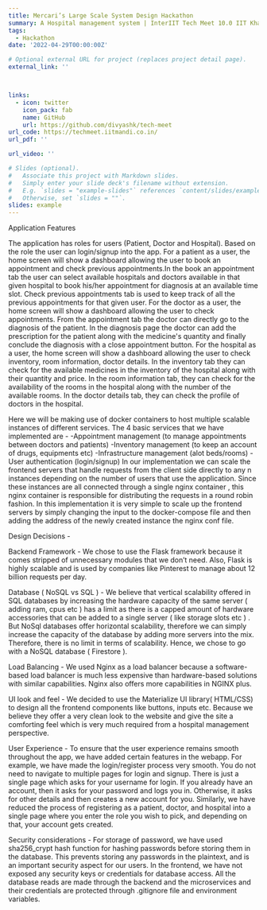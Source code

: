 ```yaml
---
title: Mercari’s Large Scale System Design Hackathon
summary: A Hospital management system | InterIIT Tech Meet 10.0 IIT Kharagpur
tags:
  - Hackathon
date: '2022-04-29T00:00:00Z'

# Optional external URL for project (replaces project detail page).
external_link: ''



links:
  - icon: twitter
    icon_pack: fab
    name: GitHub
    url: https://github.com/divyashk/tech-meet
url_code: https://techmeet.iitmandi.co.in/
url_pdf: ''

url_video: ''

# Slides (optional).
#   Associate this project with Markdown slides.
#   Simply enter your slide deck's filename without extension.
#   E.g. `slides = "example-slides"` references `content/slides/example-slides.md`.
#   Otherwise, set `slides = ""`.
slides: example
---
```



Application Features

The application has roles for users (Patient, Doctor and Hospital). Based on the role the user
can login/signup into the app. For a patient as a user, the home screen will show a dashboard
allowing the user to book an appointment and check previous appointments.In the book an
appointment tab the user can select available hospitals and doctors available in that given
hospital to book his/her appointment for diagnosis at an available time slot. Check previous
appointments tab is used to keep track of all the previous appointments for that given user.
For the doctor as a user, the home screen will show a dashboard allowing the user to check
appointments. From the appointment tab the doctor can directly go to the diagnosis of the
patient. In the diagnosis page the doctor can add the prescription for the patient along with the
medicine's quantity and finally conclude the diagnosis with a close appointment button.
For the hospital as a user, the home screen will show a dashboard allowing the user to check
inventory, room information, doctor details. In the inventory tab they can check for the available
medicines in the inventory of the hospital along with their quantity and price. In the room
information tab, they can check for the availability of the rooms in the hospital along with the
number of the available rooms. In the doctor details tab, they can check the profile of doctors in
the hospital.

Here we will be making use of docker containers to host multiple scalable instances of different
services.
The 4 basic services that we have implemented are -
-Appointment management (to manage appointments between doctors and patients)
-Inventory management (to keep an account of drugs, equipments etc)
-Infrastructure management (alot beds/rooms)
-User authentication (login/signup)
In our implementation we can scale the frontend servers that handle requests from the client
side directly to any n instances depending on the number of users that use the application.
Since these instances are all connected through a single nginx container , this nginx container is
responsible for distributing the requests in a round robin fashion.
In this implementation it is very simple to scale up the frontend servers by simply changing the
input to the docker-compose file and then adding the address of the newly created instance the
nginx conf file.


Design Decisions -

Backend Framework - We chose to use the Flask framework because it comes stripped
of unnecessary modules that we don’t need. Also, Flask is highly scalable and is used by
companies like Pinterest to manage about 12 billion requests per day.

Database ( NoSQL vs SQL ) -
We believe that vertical scalability offered in SQL databases by increasing the
hardware capacity of the same server ( adding ram, cpus etc ) has a limit as there is a
capped amount of hardware accessories that can be added to a single server ( like
storage slots etc ) .
But NoSql databases offer horizontal scalability, therefore we can simply increase the
capacity of the database by adding more servers into the mix. Therefore, there is no
limit in terms of scalability.
Hence, we chose to go with a NoSQL database ( Firestore ).

Load Balancing - We used Nginx as a load balancer because a software-based load
balancer is much less expensive than hardware-based solutions with similar capabilities.
Nginx also offers more capabilities in NGINX plus.

UI look and feel - We decided to use the Materialize UI library( HTML/CSS) to design all
the frontend components like buttons, inputs etc. Because we believe they offer a very
clean look to the website and give the site a comforting feel which is very much required
from a hospital management perspective.

User Experience - To ensure that the user experience remains smooth throughout the
app, we have added certain features in the webapp. For example, we have made the
login/register process very smooth. You do not need to navigate to multiple pages for
login and signup. There is just a single page which asks for your username for login. If
you already have an account, then it asks for your password and logs you in. Otherwise,
it asks for other details and then creates a new account for you.
Similarly, we have reduced the process of registering as a patient, doctor, and hospital
into a single page where you enter the role you wish to pick, and depending on that, your
account gets created.

Security considerations - For storage of password, we have used sha256_crypt hash
function for hashing passwords before storing them in the database. This prevents
storing any passwords in the plaintext, and is an important security aspect for our users.
In the frontend, we have not exposed any security keys or credentials for database
access. All the database reads are made through the backend and the microservices
and their credentials are protected through .gitignore file and environment variables.
